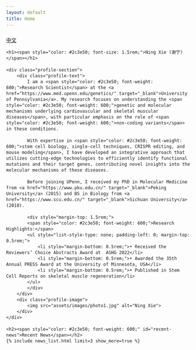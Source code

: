 ```yaml
---
layout: default
title: Home
---
```


<style>
    /* Responsive adjustments */
    .profile-section {
        display: flex;
        flex-direction: row;
        align-items: flex-start;
        gap: 2rem;
        text-align: left;
    }
    .profile-text {
        flex: 2;
    }
    .profile-image {
        flex: 1;
    }
    .profile-image img {
        max-width: 100%;
        height: auto;
        border-radius: 5px;
    }

    /* Font size adjustments */
    h1 span {
        font-size: 1.5rem;
    }
    h2, h3, h4, h5, h6 {
        font-size: 1.2rem;
    }
    #recent-news {
        font-size: 1.2rem;
    }

    /* Content container */
    .content-wrapper {
        position: relative;
        padding-top: 0.5rem;
    }

    /* Responsive layout for mobile */
    @media (max-width: 768px) {
        .profile-section {
            flex-direction: column;
        }
        .profile-image {
            order: -1;
        }
    }
</style>

<div class="content-wrapper">
    <div class="lang-switch">
        <a href="/cn/">中文</a>
    </div>

    <h1><span style="color: #2c3e50; font-size: 1.5rem;">Ning Xie (谢宁)</span></h1>

    <div class="profile-section">
        <div class="profile-text">
            I am a <span style="color: #2c3e50; font-weight: 600;">Research Scientist</span> at the <a href="https://www.med.upenn.edu/genetics/" target="_blank">University of Pennsylvania</a>. My research focuses on understanding the <span style="color: #2c3e50; font-weight: 600;">genetic and molecular mechanisms underlying cardiovascular and skeletal muscular diseases</span>, with particular emphasis on the role of <span style="color: #2c3e50; font-weight: 600;">non-coding variants</span> in these conditions.

            With expertise in <span style="color: #2c3e50; font-weight: 600;">stem cell biology, single-cell techniques, CRISPR editing, and mouse modeling</span>, I have developed an integrative approach that utilizes cutting-edge technologies to efficiently identify functional mutations and their target genes, contributing novel insights into the molecular mechanisms of these diseases.

            Before joining UPenn, I received my PhD in Molecular Medicine from <a href="https://www.pku.edu.cn/" target="_blank">Peking University</a> (2015) and BS in Biology from <a href="https://www.scu.edu.cn/" target="_blank">Sichuan University</a> (2010).

            <div style="margin-top: 1.5rem;">
            <span style="color: #2c3e50; font-weight: 600;">Research Highlights:</span>
            <ul style="list-style-type: none; padding-left: 0; margin-top: 0.5rem;">
                <li style="margin-bottom: 0.5rem;">• Received the Reviewers’ Choice Abstracts Award at  ASHG 2022</li>
                <li style="margin-bottom: 0.5rem;">• Awarded the 35th Annual PRESS Award at the University of Minnesota, USA</li>
                <li style="margin-bottom: 0.5rem;">• Published in Stem Cell Reports on skeletal muscle regeneration</li>
            </ul>
            </div>
        </div>
        <div class="profile-image">
            <img src="assets/images/photo1.jpg" alt="Ning Xie">
        </div>
    </div>

    <h2><span style="color: #2c3e50; font-weight: 600;" id="recent-news">Recent News</span></h2>
    {% include news_list.html limit=3 show_more=true %}
</div>